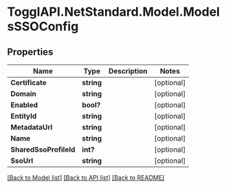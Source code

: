 # TogglAPI.NetStandard.Model.ModelsSSOConfig
## Properties

Name | Type | Description | Notes
------------ | ------------- | ------------- | -------------
**Certificate** | **string** |  | [optional] 
**Domain** | **string** |  | [optional] 
**Enabled** | **bool?** |  | [optional] 
**EntityId** | **string** |  | [optional] 
**MetadataUrl** | **string** |  | [optional] 
**Name** | **string** |  | [optional] 
**SharedSsoProfileId** | **int?** |  | [optional] 
**SsoUrl** | **string** |  | [optional] 

[[Back to Model list]](../README.md#documentation-for-models) [[Back to API list]](../README.md#documentation-for-api-endpoints) [[Back to README]](../README.md)

